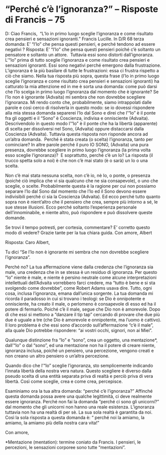 # “Perché c’è l’ignoranza?” – Risposte di Francis – 75

D: Ciao Francis,&nbsp; &ldquo;L&rsquo;Io in primo luogo sceglie l&rsquo;ignoranza e come risultato crea pensieri e sensazioni ignoranti.&rdquo; Francis Lucille. In D/R 68 terza domanda: E&rsquo; &ldquo;l&rsquo;Io&rdquo; che pensa questi pensieri, e perch&eacute; tendono ad essere negativi ? Risposta: E&rsquo; &ldquo;l&rsquo;Io&rdquo; che pensa questi pensieri poich&eacute; c&rsquo;&egrave; soltanto un pensatore e soltanto un attore.&nbsp; Tuttavia essi sono distorti dall&rsquo;ignoranza. L&rsquo;&ldquo;Io&rdquo; prima di tutto sceglie l&rsquo;ignoranza e come risultato crea pensieri e sensazioni ignoranti. Essi sono negativi perch&eacute; emergono dalla frustrazione. L&rsquo;ignoranza &egrave; la pi&ugrave; basilare di tutte le frustrazioni: essa ci frustra rispetto a ci&ograve; che siamo. Nella tua risposta pi&ugrave; sopra, questa frase (l&rsquo;Io in primo luogo sceglie l&rsquo;ignoranza e come risultato crea pensieri e sensazioni ignoranti) ha catturato la mia attenzione ed in me &egrave; sorta una domanda: come pu&ograve; darsi che l&rsquo;Io scelga in primo luogo l&rsquo;ignoranza dal momento che &egrave; ignorante? Se l&rsquo;Io non &egrave; ignorante (Advaita) mi sembra che non dovrebbe scegliere l&rsquo;ignoranza. Mi rendo conto che, probabilmente, siamo intrappolati dalle parole e cos&igrave; cerco di risolverla in questo modo: se io dovessi rispondere alla mia stessa domanda separerei l&rsquo;Io dal Sono e direi che l&rsquo;&ldquo;Io&rdquo; &egrave; il ponte fra gli oggetti e il &ldquo;Sono&rdquo; &egrave; Coscienza, indivisa e onnisciente (Advaita). Descrivendolo in questo modo l&rsquo;&ldquo;Io&rdquo; &egrave; il ponte che ha la libert&agrave; (apparente) di scelta per dissolversi nel Sono, (Advaita) oppure distaccarsi dalla Coscienza (Advaita). Tuttavia questa risposta non risponde ancora ad un&rsquo;altra domanda.&nbsp; Perch&eacute; &egrave; stata creata (o scelta) l&rsquo;ignoranza, tanto per cominciare? In altre parole perch&eacute; il puro IO SONO, (Advaita) una pura presenza, dovrebbe scegliere in primo luogo l&rsquo;ignoranza (la prima volta esso sceglie l&rsquo;ignoranza)?&nbsp; E soprattutto, perch&eacute; c&rsquo;&egrave; un Io? La risposta (il trucco spetta solo a noi) &egrave; che non c&rsquo;&egrave; mai stato (&egrave; o sar&agrave;) un Io o una scelta.
  
Non c&rsquo;&egrave; mai stata nessuna scelta, non c&rsquo;&egrave; io, n&egrave; Io, o ponte, o presenza (poich&eacute; ci&ograve; implica che vi sia qualcuno che ne sia consapevole), o uno che sceglie, o scelte. Probabilmente questa &egrave; la ragione per cui non possiamo separare l&rsquo;Io dal Sono dal momento che l&rsquo;Io ed il Sono devono essere indivisibili perch&eacute; ci sia la Coscienza (Advaita). Ed ecco perch&eacute; tutto quanto sopra non &egrave; nient&rsquo;altro che il pensiero che crea, sempre pi&ugrave; intorno a s&eacute;, le sue stesse illusioni. Ecco perch&eacute; soltanto l&rsquo;esperienza personale dell&rsquo;innominabile, e niente altro, pu&ograve; rispondere e pu&ograve; dissolvere queste domande.

Se trovi il tempo potresti, per cortesia, commentare? E&rsquo; corretto questo modo di vedere? Grazie tante per la tua chiara guida. Con amore, Albert

Risposta: Caro Albert, 

Tu dici &ldquo;Se l&rsquo;Io non &egrave; ignorante mi sembra che non dovrebbe scegliere l&rsquo;ignoranza&rdquo;.

Perch&eacute; no? La tua affermazione viene dalla credenza che l&rsquo;ignoranza sia male, una credenza che in se stessa &egrave; un residuo di ignoranza. Per questo &ldquo;Io&rdquo; niente &egrave; male, e niente &egrave; persino neutrale come alcune interpretazioni intellettuali dell&rsquo;Advaita vorrebbero farci credere, ma &ldquo;tutto &egrave; bene e si sta svolgendo come dovrebbe&rdquo;, come Robert Adams usava dire. Tutto, ogni cosa, inclusa l&rsquo;ignoranza, emana dall&rsquo;unica sorgente. La tua domanda mi ricorda il paradosso in cui si trovano i teologi: se Dio &egrave; onnipotente e onnisciente, ha creato il male, o perlomeno &egrave; consapevole di esso ed ha il potere di fermarlo. Poich&eacute; c&rsquo;&egrave; il male, segue che Dio non &egrave; amorevole. Dopo di che essi si mettono a &ldquo;danzare il tip tap&rdquo; cercando di provare che due pi&ugrave; due &egrave; uguale a tre (che Dio &egrave; amorevole e onnipotente, ma l&rsquo;uomo &egrave; cattivo). Il loro problema &egrave; che essi sono d&rsquo;accordo sull&rsquo;affermazione &ldquo;c&rsquo;&egrave; il male&rdquo;, alla quale Dio potrebbe rispondere: &ldquo;ai vostri occhi, signori, non ai Miei&rdquo;.

Qualunque distinzione fra &ldquo;Io&rdquo; e &ldquo;sono&rdquo;, crea un oggetto, una mentazione*, dall&rsquo;&ldquo;Io&rdquo; o dal &ldquo;sono&rdquo;, ed una mentazione non ha il potere di creare niente, ignoranza inclusa, poich&eacute; un pensiero, una percezione, vengono creati e non creano un altro pensiero o un&rsquo;altra percezione.

Quando dico che l&rsquo;&ldquo;Io&rdquo; sceglie l&rsquo;ignoranza, sto semplicemente indicando l&rsquo;innata libert&agrave; della nostra vera natura. Questo scegliere &egrave; diverso dalla pseudo scelta di una entit&agrave; separata priva di realt&agrave; e perci&ograve; priva di vera libert&agrave;. Cos&igrave; come sceglie, crea e come crea, percepisce.

Esaminiamo ora la tua altra domanda: &ldquo;perch&eacute; c&rsquo;&egrave; l&rsquo;ignoranza?&rdquo; Affinch&eacute; questa domanda possa avere una qualche legittimit&agrave;, ci deve realmente essere ignoranza. Perch&eacute; non fai la domanda &ldquo;perch&eacute; ci sono gli unicorni?&rdquo; dal momento che gli unicorni non hanno una reale esistenza. L&rsquo;ignoranza tuttavia non ha una realt&agrave; di per s&egrave;. La sua sola realt&agrave; &egrave; garantita da noi. Cos&igrave; la sola risposta a questa domanda &egrave;: &ldquo; perch&eacute; noi la amiamo, la amiamo, la amiamo pi&ugrave; della nostra cara vita!&rdquo;

Con amore,

*Mentazione (mentation): termine coniato da Francis. I pensieri, le percezioni, le sensazioni corporee sono tutte &ldquo;mentazioni&rdquo;.

